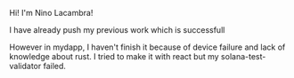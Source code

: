Hi! I'm Nino Lacambra!

I have already push my previous work which is successfull

However in mydapp, I haven't finish it because of device failure and lack of knowledge about rust. I tried to make it with react but my solana-test-validator failed.
